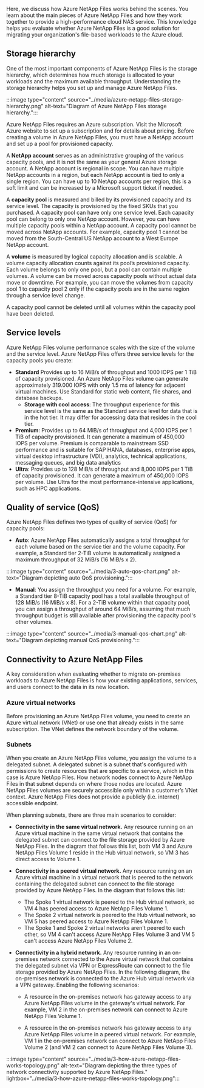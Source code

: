 Here, we discuss how Azure NetApp Files works behind the scenes. You learn about the main pieces of Azure NetApp Files and how they work together to provide a high-performance cloud NAS service. This knowledge helps you evaluate whether Azure NetApp Files is a good solution for migrating your organization's file-based workloads to the Azure cloud.

## Storage hierarchy

One of the most important components of Azure NetApp Files is the storage hierarchy, which determines how much storage is allocated to your workloads and the maximum available throughput. Understanding the storage hierarchy helps you set up and manage Azure NetApp Files.

:::image type="content" source="../media/azure-netapp-files-storage-hierarchy.png" alt-text="Diagram of Azure NetApp Files storage hierarchy.":::

Azure NetApp Files requires an Azure subscription. Visit the Microsoft Azure website to set up a subscription and for details about pricing. Before creating a volume in Azure NetApp Files, you must have a NetApp account and set up a pool for provisioned capacity. 

A **NetApp account** serves as an administrative grouping of the various capacity pools, and it is not the same as your general Azure storage account. A NetApp account is regional in scope. You can have multiple NetApp accounts in a region, but each NetApp account is tied to only a single region. You can have up to 10 NetApp accounts per region, this is a soft limit and can be increased by a Microsoft support ticket if needed.

A **capacity pool** is measured and billed by its provisioned capacity and its service level. The capacity is provisioned by the fixed SKUs that you purchased. A capacity pool can have only one service level. Each capacity pool can belong to only one NetApp account. However, you can have multiple capacity pools within a NetApp account. A capacity pool cannot be moved across NetApp accounts. For example, capacity pool 1 cannot be moved from the South-Central US NetApp account to a West Europe NetApp account.

A **volume** is measured by logical capacity allocation and is scalable. A volume capacity allocation counts against its pool’s provisioned capacity. Each volume belongs to only one pool, but a pool can contain multiple volumes. A volume can be moved across capacity pools without actual data move or downtime. For example, you can move the volumes from capacity pool 1 to capacity pool 2 only if the capacity pools are in the same region through a service level change.

A capacity pool cannot be deleted until all volumes within the capacity pool have been deleted.  

## Service levels

Azure NetApp Files volume performance scales with the size of the volume and the service level. Azure NetApp Files offers three service levels for the capacity pools you create:

- **Standard** Provides up to 16 MiB/s of throughput and 1000 IOPS per 1 TiB of capacity provisioned. An Azure NetApp Files volume can generate approximately 319.000 IOPS with only 1.5 ms of latency for adjacent virtual machines. Use Standard for static web content, file shares, and database backups.
    - **Storage with cool access**: The throughput experience for this service level is the same as the Standard service level for data that is in the hot tier. It may differ for accessing data that resides in the cool tier.
- **Premium**: Provides up to 64 MiB/s of throughput and 4,000 IOPS per 1 TiB of capacity provisioned. It can generate a maximum of 450,000 IOPS per volume. Premium is comparable to mainstream SSD performance and is suitable for SAP HANA, databases, enterprise apps, virtual desktop infrastructure (VDI), analytics, technical applications, messaging queues, and big data analytics
- **Ultra**: Provides up to 128 MiB/s of throughput and 8,000 IOPS per 1 TiB of capacity provisioned. It can generate a maximum of  450,000 IOPS per volume. Use Ultra for the most performance-intensive applications, such as HPC applications.

## Quality of service (QoS)

Azure NetApp Files defines two types of quality of service (QoS) for capacity pools:

- **Auto**: Azure NetApp Files automatically assigns a total throughput for each volume based on the service tier and the volume capacity. For example, a Standard tier 2-TiB volume is automatically assigned a maximum throughput of 32 MiB/s (16 MiB/s x 2).

:::image type="content" source="../media/3-auto-qos-chart.png" alt-text="Diagram depicting auto QoS provisioning.":::

- **Manual**: You assign the throughput you need for a volume. For example, a Standard tier 8-TiB capacity pool has a total available throughput of 128 MiB/s (16 MiB/s x 8). For a 2-TiB volume within that capacity pool, you can assign a throughput of around 64 MiB/s, assuming that much throughput budget is still available after provisioning the capacity pool's other volumes.

:::image type="content" source="../media/3-manual-qos-chart.png" alt-text="Diagram depicting manual QoS provisioning.":::

## Connectivity to Azure NetApp Files

A key consideration when evaluating whether to migrate on-premises workloads to Azure NetApp Files is how your existing applications, services, and users connect to the data in its new location.

### Azure virtual networks

Before provisioning an Azure NetApp Files volume, you need to create an Azure virtual network (VNet) or use one that already exists in the same subscription. The VNet defines the network boundary of the volume.

### Subnets

When you create an Azure NetApp Files volume, you assign the volume to a delegated subnet. A delegated subnet is a subnet that's configured with permissions to create resources that are specific to a service, which in this case is Azure NetApp Files. How network nodes connect to Azure NetApp Files in that subnet depends on where those nodes are located. Azure NetApp Files volumes are securely accessible only within a customer’s VNet context. Azure NetApp Files does not provide a publicly (i.e. internet) accessible endpoint.

When planning subnets, there are three main scenarios to consider:

- **Connectivity in the same virtual network.** Any resource running on an Azure virtual machine in the same virtual network that contains the delegated subnet can connect to the file storage provided by Azure NetApp Files. In the diagram that follows this list, both VM 3 and Azure NetApp Files Volume 1 reside in the Hub virtual network, so VM 3 has direct access to Volume 1.

- **Connectivity in a peered virtual network.** Any resource running on an Azure virtual machine in a virtual network that is peered to the network containing the delegated subnet can connect to the file storage provided by Azure NetApp Files. In the diagram that follows this list:

    - The Spoke 1 virtual network is peered to the Hub virtual network, so VM 4 has peered access to Azure NetApp Files Volume 1.
    - The Spoke 2 virtual network is peered to the Hub virtual network, so VM 5 has peered access to Azure NetApp Files Volume 1.
    - The Spoke 1 and Spoke 2 virtual networks aren't peered to each other, so VM 4 can't access Azure NetApp Files Volume 3 and VM 5 can't access Azure NetApp Files Volume 2.

- **Connectivity in a hybrid network.** Any resource running in an on-premises network connected to the Azure virtual network that contains the delegated subnet via VPN or ExpressRoute can connect to the file storage provided by Azure NetApp Files. In the following diagram, the on-premises network is connected to the Azure Hub virtual network via a VPN gateway. Enabling the following scenarios: 

    - A resource in the on-premises network has gateway access to any Azure NetApp Files volume in the gateway's virtual network. For example, VM 2 in the on-premises network can connect to Azure NetApp Files Volume 1. 

    - A resource in the on-premises network has gateway access to any Azure NetApp Files volume in a peered virtual network. For example, VM 1 in the on-premises network can connect to Azure NetApp Files Volume 2 (and VM 2 can connect to Azure NetApp Files Volume 3).

:::image type="content" source="../media/3-how-azure-netapp-files-works-topology.png" alt-text="Diagram depicting the three types of network connectivity supported by Azure NetApp Files." lightbox="../media/3-how-azure-netapp-files-works-topology.png":::